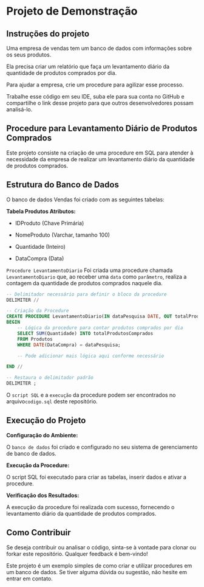 # Projeto de Demonstração

## Instruções do projeto

Uma empresa de vendas tem um banco de dados com informações sobre os seus produtos.

Ela precisa criar um relatório que faça um levantamento diário da quantidade de produtos comprados por dia.

Para ajudar a empresa, crie um procedure para agilizar esse processo.

Trabalhe esse código em seu IDE, suba ele para sua conta no GitHub e compartilhe o link desse projeto para que outros desenvolvedores possam analisá-lo.

## Procedure para Levantamento Diário de Produtos Comprados

Este projeto consiste na criação de uma procedure em SQL para atender à necessidade da empresa de realizar um levantamento diário da quantidade de produtos comprados.

## Estrutura do Banco de Dados

O banco de dados Vendas foi criado com as seguintes tabelas:

**Tabela Produtos
Atributos:**

- IDProduto (Chave Primária)

- NomeProduto (Varchar, tamanho 100)

- Quantidade (Inteiro)

- DataCompra (Data)

`Procedure LevantamentoDiario`
Foi criada uma procedure chamada `LevantamentoDiario` que, ao receber uma `data` como `parâmetro`, realiza a contagem da quantidade de produtos comprados naquele dia.

````sql
-- Delimitador necessário para definir o bloco da procedure
DELIMITER //

-- Criação da Procedure
CREATE PROCEDURE LevantamentoDiario(IN dataPesquisa DATE, OUT totalProdutosComprados INT)
BEGIN
    -- Lógica da procedure para contar produtos comprados por dia
    SELECT SUM(Quantidade) INTO totalProdutosComprados
    FROM Produtos
    WHERE DATE(DataCompra) = dataPesquisa;

    -- Pode adicionar mais lógica aqui conforme necessário

END //

-- Restaura o delimitador padrão
DELIMITER ;
````

O `script SQL` e a `execução` da procedure podem ser encontrados no arquivo`codigo.sql` deste repositório.

## Execução do Projeto

**Configuração do Ambiente:**

O `banco de dados` foi criado e configurado no seu sistema de gerenciamento de banco de dados.

**Execução da Procedure:**

O script SQL foi executado para criar as tabelas, inserir dados e ativar a procedure.

**Verificação dos Resultados:**

A execução da procedure foi realizada com sucesso, fornecendo o levantamento diário da quantidade de produtos comprados.

## Como Contribuir

Se deseja contribuir ou analisar o código, sinta-se à vontade para clonar ou forkar este repositório. Qualquer feedback é bem-vindo!

Este projeto é um exemplo simples de como criar e utilizar procedures em um banco de dados. Se tiver alguma dúvida ou sugestão, não hesite em entrar em contato.
